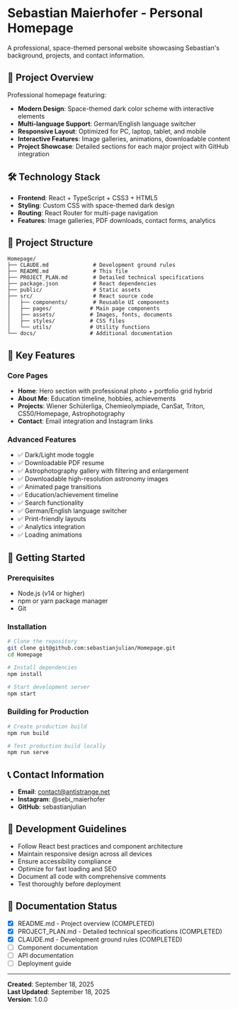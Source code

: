 # Sebastian Maierhofer - Personal Homepage

A professional, space-themed personal website showcasing Sebastian's background, projects, and contact information.

## 🚀 Project Overview

Professional homepage featuring:
- **Modern Design**: Space-themed dark color scheme with interactive elements
- **Multi-language Support**: German/English language switcher
- **Responsive Layout**: Optimized for PC, laptop, tablet, and mobile
- **Interactive Features**: Image galleries, animations, downloadable content
- **Project Showcase**: Detailed sections for each major project with GitHub integration

## 🛠️ Technology Stack

- **Frontend**: React + TypeScript + CSS3 + HTML5
- **Styling**: Custom CSS with space-themed dark design
- **Routing**: React Router for multi-page navigation
- **Features**: Image galleries, PDF downloads, contact forms, analytics

## 📁 Project Structure

```
Homepage/
├── CLAUDE.md              # Development ground rules
├── README.md              # This file
├── PROJECT_PLAN.md        # Detailed technical specifications
├── package.json           # React dependencies
├── public/                # Static assets
├── src/                   # React source code
│   ├── components/        # Reusable UI components
│   ├── pages/            # Main page components
│   ├── assets/           # Images, fonts, documents
│   ├── styles/           # CSS files
│   └── utils/            # Utility functions
└── docs/                 # Additional documentation
```

## 🎯 Key Features

### Core Pages
- **Home**: Hero section with professional photo + portfolio grid hybrid
- **About Me**: Education timeline, hobbies, achievements
- **Projects**: Wiener Schülerliga, Chemieolympiade, CanSat, Triton, CS50/Homepage, Astrophotography
- **Contact**: Email integration and Instagram links

### Advanced Features
- ✅ Dark/Light mode toggle
- ✅ Downloadable PDF resume
- ✅ Astrophotography gallery with filtering and enlargement
- ✅ Downloadable high-resolution astronomy images
- ✅ Animated page transitions
- ✅ Education/achievement timeline
- ✅ Search functionality
- ✅ German/English language switcher
- ✅ Print-friendly layouts
- ✅ Analytics integration
- ✅ Loading animations

## 🚀 Getting Started

### Prerequisites
- Node.js (v14 or higher)
- npm or yarn package manager
- Git

### Installation
```bash
# Clone the repository
git clone git@github.com:sebastianjulian/Homepage.git
cd Homepage

# Install dependencies
npm install

# Start development server
npm start
```

### Building for Production
```bash
# Create production build
npm run build

# Test production build locally
npm run serve
```

## 📞 Contact Information

- **Email**: contact@antistrange.net
- **Instagram**: @sebi_maierhofer
- **GitHub**: sebastianjulian

## 🔧 Development Guidelines

- Follow React best practices and component architecture
- Maintain responsive design across all devices
- Ensure accessibility compliance
- Optimize for fast loading and SEO
- Document all code with comprehensive comments
- Test thoroughly before deployment

## 📝 Documentation Status

- [x] README.md - Project overview (COMPLETED)
- [x] PROJECT_PLAN.md - Detailed technical specifications (COMPLETED)
- [x] CLAUDE.md - Development ground rules (COMPLETED)
- [ ] Component documentation
- [ ] API documentation
- [ ] Deployment guide

---

**Created**: September 18, 2025  
**Last Updated**: September 18, 2025  
**Version**: 1.0.0